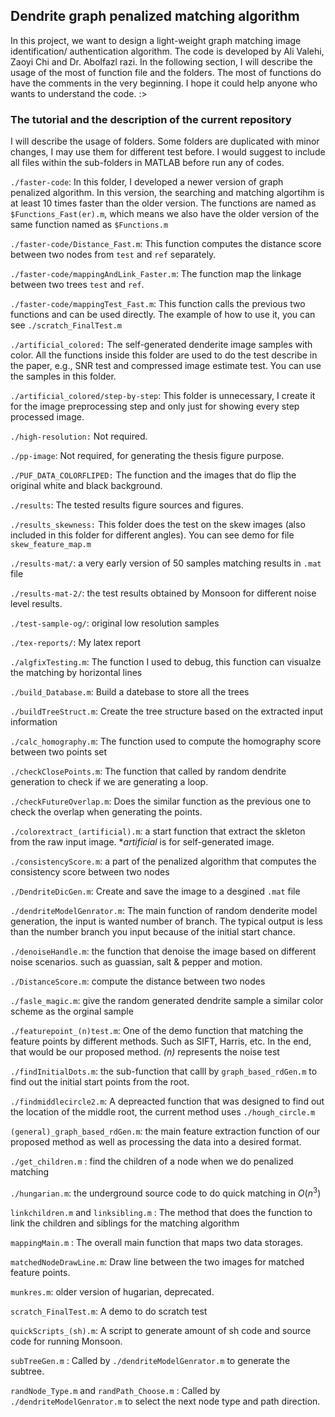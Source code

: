 ## Dendrite graph penalized matching algorithm

In this project, we want to design a light-weight graph matching image identification/ authentication algorithm. The code is developed by Ali Valehi, Zaoyi Chi and Dr. Abolfazl razi. In the following section, I will describe the usage of the most of function file and the folders. The most of functions do have the comments in the very beginning. I hope it could help anyone who wants to understand the code. :>

### The tutorial and the description of the current repository

 I will describe the usage of folders. Some folders are duplicated with minor changes, I may use them for different test before. I would suggest to include all files within the sub-folders in MATLAB before run any of codes. 

`./faster-code`: In this folder, I developed a newer version of graph penalized algorithm. In this version, the searching and matching algortihm is at least 10 times faster than the older version. The functions are named as `$Functions_Fast(er).m`, which means we also have the older version of the same function named as `$Functions.m`

`./faster-code/Distance_Fast.m`: This function computes the distance score between two nodes from `test` and `ref` separately. 

`./faster-code/mappingAndLink_Faster.m`: The function map the linkage between two trees `test` and `ref`.

`./faster-code/mappingTest_Fast.m`: This function calls the previous two functions and can be used directly. The example of how to use it, you can see `./scratch_FinalTest.m`

`./artificial_colored:` The self-generated denderite image samples with color. All the functions inside this folder are used to do the test describe in the paper, e.g., SNR test and compressed image estimate test. You can use the samples in this folder.

`./artificial_colored/step-by-step`: This folder is unnecessary, I create it for the image preprocessing step and only just for showing every step processed image.

`./high-resolution:` Not required.

`./pp-image`: Not required, for generating the thesis figure purpose.

`./PUF_DATA_COLORFLIPED:` The function and the images that do flip the original white and black background.

`./results`: The tested results figure sources and figures.

`./results_skewness:` This folder does the test on the skew images (also included in this folder for different angles). You can see demo for file `skew_feature_map.m`

`./results-mat/`: a very early version of 50 samples matching results in `.mat` file

`./results-mat-2/`: the test results obtained by Monsoon for different noise level results.

`./test-sample-og/`: original low resolution samples

`./tex-reports/`: My latex report

`./algfixTesting.m`: The function I used to debug, this function can visualze the matching by horizontal lines

`./build_Database.m`: Build a datebase to store all the trees

`./buildTreeStruct.m`: Create the tree structure based on the extracted input information

`./calc_homography.m`: The function used to compute the homography score between two points set

`./checkClosePoints.m`: The function that called by random dendrite generation to check if we are generating a loop.

`./checkFutureOverlap.m`: Does the similar function as the previous one to check the overlap when generating the points.

`./colorextract_(artificial).m`: a start function that extract the skleton from the raw input image. **artificial* is for self-generated image.

`./consistencyScore.m`: a part of the penalized algorithm that computes the consistency score between two nodes

`./DendriteDicGen.m`: Create and save the image to a desgined `.mat` file

`./dendriteModelGenrator.m`: The main function of random denderite model generation, the input is wanted number of branch. The typical output is less than the number branch you input because of the initial start chance.

`./denoiseHandle.m`: the function that denoise the image based on different noise scenarios. such as guassian, salt & pepper and motion. 

`./DistanceScore.m`: compute the distance between two nodes

`./fasle_magic.m`: give the random generated dendrite sample a similar color scheme as the orginal sample

`./featurepoint_(n)test.m`: One of the demo function that matching the feature points by different methods. Such as SIFT, Harris, etc. In the end, that would be our proposed method. *(n)* represents the noise test

`./findInitialDots.m`: the sub-function that calll by `graph_based_rdGen.m` to find out the initial start points from the root.

`./findmiddlecircle2.m`: A depreacted function that was designed to find out the location of the middle root, the current method uses `./hough_circle.m`

`(general)_graph_based_rdGen.m`: the main feature extraction function of our proposed method as well as processing the data into a desired format.

`./get_children.m` : find the children of a node when we do penalized matching

`./hungarian.m`: the underground source code to do quick matching in $O(n^3)$

`linkchildren.m` and `linksibling.m` : The method that does the function to link the children and siblings for the matching algorithm

`mappingMain.m` : The overall main function that maps two data storages.

`matchedNodeDrawLine.m`: Draw line between the two images for matched feature points.

`munkres.m`: older version of hugarian, deprecated.

`scratch_FinalTest.m`: A demo to do scratch test

`quickScripts_(sh).m`: A script to generate amount of sh code and source code for running Monsoon.

`subTreeGen.m` : Called by `./dendriteModelGenrator.m` to generate the subtree.

`randNode_Type.m` and `randPath_Choose.m` : Called by `./dendriteModelGenrator.m` to select the next node type and path direction. 
